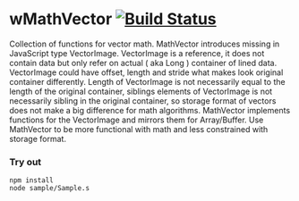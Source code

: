 
# wMathVector [![Build Status](https://travis-ci.org/Wandalen/wMathVector.svg?branch=master)](https://travis-ci.org/Wandalen/wMathVector)

Collection of functions for vector math. MathVector introduces missing in JavaScript type VectorImage. VectorImage is a reference, it does not contain data but only refer on actual ( aka Long ) container of lined data. VectorImage could have offset, length and stride what makes look original container differently. Length of VectorImage is not necessarily equal to the length of the original container, siblings elements of VectorImage is not necessarily sibling in the original container, so storage format of vectors does not make a big difference for math algorithms. MathVector implements functions for the VectorImage and mirrors them for Array/Buffer. Use MathVector to be more functional with math and less constrained with storage format.

### Try out
```
npm install
node sample/Sample.s
```




























































